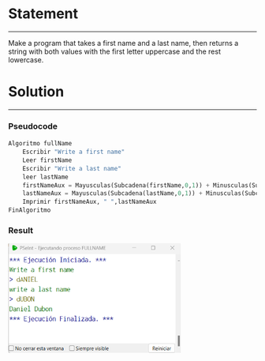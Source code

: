 # Statement
---

Make a program that takes a first name and a last name, then returns a string with both values ​​with the first letter uppercase and the rest lowercase.

# Solution
---
### Pseudocode
```python
Algoritmo fullName
	Escribir "Write a first name"
	Leer firstName
	Escribir "Write a last name"
	leer lastName
	firstNameAux = Mayusculas(Subcadena(firstName,0,1)) + Minusculas(Subcadena(firstName,2,Longitud(firstName)))
	lastNameAux = Mayusculas(Subcadena(lastName,0,1)) + Minusculas(Subcadena(lastName,2,Longitud(lastName)))
	Imprimir firstNameAux, " ",lastNameAux
FinAlgoritmo
```

### Result

<img src="./../Images/fullName.png" alt="drawing" style="width:350px;"/><br>
